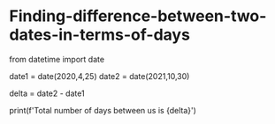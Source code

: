 # Finding-difference-between-two-dates-in-terms-of-days
from datetime import date


date1 = date(2020,4,25)
date2 = date(2021,10,30)

delta = date2 - date1

print(f'Total number of days between us is {delta}')
